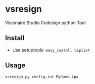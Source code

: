 # vsresign
Visionaire Studio Codesign python Tool


## Install
* Use setuptools: `easy_install biplist`

## Usage
`vsresign.py config.ini MyGame.ipa`
 
